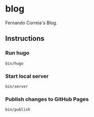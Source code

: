 # blog

Fernando Correia's Blog.


## Instructions

### Run hugo

```
bin/hugo
```

### Start local server

```
bin/server
```

### Publish changes to GitHub Pages

```
bin/publish
```
